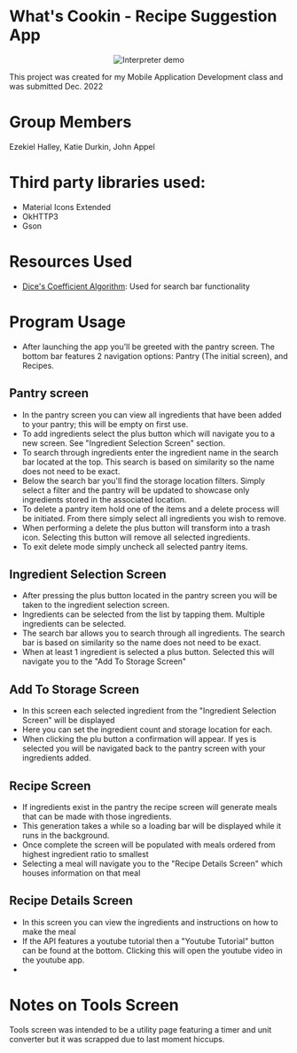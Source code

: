 # What's Cookin - Recipe Suggestion App

<p align="center">
    <img src="demo.gif" alt="Interpreter demo">
</p>

This project was created for my Mobile Application Development class and was submitted Dec. 2022

# Group Members

Ezekiel Halley, Katie Durkin, John Appel

# Third party libraries used:

- Material Icons Extended
- OkHTTP3
- Gson

# Resources Used

- [Dice's Coefficient Algorithm](https://en.wikibooks.org/wiki/Algorithm_Implementation/Strings/Dice's_coefficient): Used for search bar functionality

# Program Usage

- After launching the app you'll be greeted with the pantry screen. The bottom bar features 2
  navigation options: Pantry (The initial screen), and Recipes.

## Pantry screen

- In the pantry screen you can view all ingredients that have been added to your pantry; this will
  be empty on first use.
- To add ingredients select the plus button which will navigate you to a new screen. See "Ingredient
  Selection Screen" section.
- To search through ingredients enter the ingredient name in the search bar located at the top. This
  search is based on similarity so the name does not need to be exact.
- Below the search bar you'll find the storage location filters. Simply select a filter and the
  pantry will be updated to showcase only ingredients stored in the associated location.
- To delete a pantry item hold one of the items and a delete process will be initiated. From there
  simply select all ingredients you wish to remove.
- When performing a delete the plus button will transform into a trash icon. Selecting this button
  will remove all selected ingredients.
- To exit delete mode simply uncheck all selected pantry items.

## Ingredient Selection Screen

- After pressing the plus button located in the pantry screen you will be taken to the ingredient
  selection screen.
- Ingredients can be selected from the list by tapping them. Multiple ingredients can be selected.
- The search bar allows you to search through all ingredients. The search bar is based on similarity
  so the name does not need to be exact.
- When at least 1 ingredient is selected a plus button. Selected this will navigate you to the "Add
  To Storage Screen"

## Add To Storage Screen

- In this screen each selected ingredient from the "Ingredient Selection Screen" will be displayed
- Here you can set the ingredient count and storage location for each.
- When clicking the plu button a confirmation will appear. If yes is selected you will be navigated
  back to the pantry screen with your ingredients added.

## Recipe Screen

- If ingredients exist in the pantry the recipe screen will generate meals that can be made with
  those ingredients.
- This generation takes a while so a loading bar will be displayed while it runs in the background.
- Once complete the screen will be populated with meals ordered from highest ingredient ratio to
  smallest
- Selecting a meal will navigate you to the "Recipe Details Screen" which houses information on that
  meal

## Recipe Details Screen

- In this screen you can view the ingredients and instructions on how to make the meal
- If the API features a youtube tutorial then a "Youtube Tutorial" button can be found at the
  bottom. Clicking this will open the youtube video in the youtube app.
-

# Notes on Tools Screen

Tools screen was intended to be a utility page featuring a timer and unit converter but it was
scrapped due to last moment hiccups.
